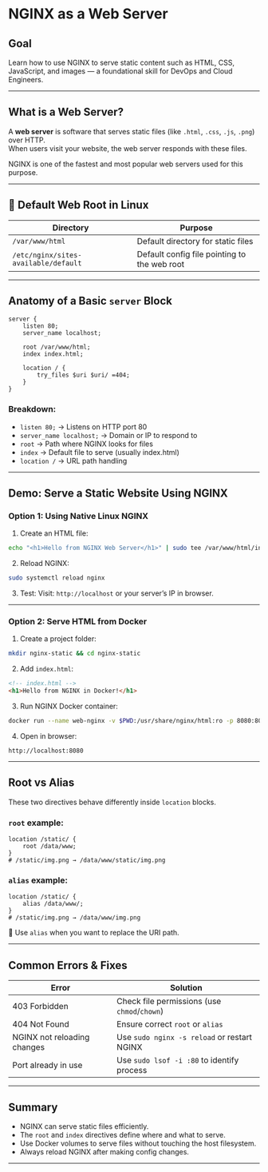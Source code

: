 # NGINX as a Web Server

## Goal

Learn how to use NGINX to serve static content such as HTML, CSS, JavaScript, and images — a foundational skill for DevOps and Cloud Engineers.

---

## What is a Web Server?

A **web server** is software that serves static files (like `.html`, `.css`, `.js`, `.png`) over HTTP.  
When users visit your website, the web server responds with these files.

NGINX is one of the fastest and most popular web servers used for this purpose.

---

## 📁 Default Web Root in Linux

| Directory             | Purpose                          |
|-----------------------|----------------------------------|
| `/var/www/html`       | Default directory for static files |
| `/etc/nginx/sites-available/default` | Default config file pointing to the web root |

---

## Anatomy of a Basic `server` Block

```nginx
server {
    listen 80;
    server_name localhost;

    root /var/www/html;
    index index.html;

    location / {
        try_files $uri $uri/ =404;
    }
}
```

### Breakdown:
- `listen 80;` → Listens on HTTP port 80
- `server_name localhost;` → Domain or IP to respond to
- `root` → Path where NGINX looks for files
- `index` → Default file to serve (usually index.html)
- `location /` → URL path handling

---

## Demo: Serve a Static Website Using NGINX

### Option 1: Using Native Linux NGINX

1. Create an HTML file:
```bash
echo "<h1>Hello from NGINX Web Server</h1>" | sudo tee /var/www/html/index.html
```

2. Reload NGINX:
```bash
sudo systemctl reload nginx
```

3. Test:
Visit: `http://localhost` or your server’s IP in browser.

---

### Option 2: Serve HTML from Docker

1. Create a project folder:
```bash
mkdir nginx-static && cd nginx-static
```

2. Add `index.html`:
```html
<!-- index.html -->
<h1>Hello from NGINX in Docker!</h1>
```

3. Run NGINX Docker container:
```bash
docker run --name web-nginx -v $PWD:/usr/share/nginx/html:ro -p 8080:80 -d nginx
```

4. Open in browser:
```
http://localhost:8080
```

---

## Root vs Alias

These two directives behave differently inside `location` blocks.

### `root` example:
```nginx
location /static/ {
    root /data/www;
}
# /static/img.png → /data/www/static/img.png
```

### `alias` example:
```nginx
location /static/ {
    alias /data/www/;
}
# /static/img.png → /data/www/img.png
```

📌 Use `alias` when you want to replace the URI path.

---

## Common Errors & Fixes

| Error                             | Solution                                 |
|----------------------------------|------------------------------------------|
| 403 Forbidden                    | Check file permissions (use `chmod`/`chown`) |
| 404 Not Found                    | Ensure correct `root` or `alias`         |
| NGINX not reloading changes     | Use `sudo nginx -s reload` or restart NGINX |
| Port already in use             | Use `sudo lsof -i :80` to identify process |

---

## Summary

- NGINX can serve static files efficiently.
- The `root` and `index` directives define where and what to serve.
- Use Docker volumes to serve files without touching the host filesystem.
- Always reload NGINX after making config changes.

---